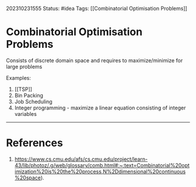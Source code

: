 202310231555
Status: #idea
Tags: [[Combinatorial Optimisation Problems]]

# Combinatorial Optimisation Problems

Consists of discrete domain space and requires to maximize/minimize for large problems

Examples:
1. [[TSP]]
2. Bin Packing
3. Job Scheduling
4. Integer programming - maximize a linear equation consisting of integer variables

---
# References

1. https://www.cs.cmu.edu/afs/cs.cmu.edu/project/learn-43/lib/photoz/.g/web/glossary/comb.html#:~:text=Combinatorial%20optimization%20is%20the%20process,N%2Ddimensional%20continuous%20space).